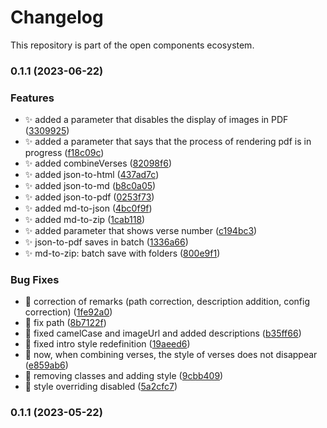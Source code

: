 # Changelog

This repository is part of the open components ecosystem.

### 0.1.1 (2023-06-22)

### Features

- :sparkles: added a parameter that disables the display of images in PDF ([3309925](https://github.com/texttree/obs-format-convert-rcl/commit/3309925a6e4d66d22750d9ec5abba180f15070ca))
- :sparkles: added a parameter that says that the process of rendering pdf is in progress ([f18c09c](https://github.com/texttree/obs-format-convert-rcl/commit/f18c09c36aed5f54a5242fc697fa22eda586ae12))
- :sparkles: added combineVerses ([82098f6](https://github.com/texttree/obs-format-convert-rcl/commit/82098f6160227558420e1545c4bc03b9af98ab0c))
- :sparkles: added json-to-html ([437ad7c](https://github.com/texttree/obs-format-convert-rcl/commit/437ad7c069eb86273165bb912324abc0e0a159a0))
- :sparkles: added json-to-md ([b8c0a05](https://github.com/texttree/obs-format-convert-rcl/commit/b8c0a05b01b752c1551836e5088fa447ae926f86))
- :sparkles: added json-to-pdf ([0253f73](https://github.com/texttree/obs-format-convert-rcl/commit/0253f736f1893405284caf2161a497128b2938f4))
- :sparkles: added md-to-json ([4bc0f9f](https://github.com/texttree/obs-format-convert-rcl/commit/4bc0f9f0c95f6f34a9832bf64ea3a9a939690f2e))
- :sparkles: added md-to-zip ([1cab118](https://github.com/texttree/obs-format-convert-rcl/commit/1cab1181cc7c2595f5b0354082503677ab56f334))
- :sparkles: added parameter that shows verse number ([c194bc3](https://github.com/texttree/obs-format-convert-rcl/commit/c194bc3313e794fad3a9c879556d1088cc773f4a))
- :sparkles: json-to-pdf saves in batch ([1336a66](https://github.com/texttree/obs-format-convert-rcl/commit/1336a6652009c7c6a77103b6017743278f942962))
- :sparkles: md-to-zip: batch save with folders ([800e9f1](https://github.com/texttree/obs-format-convert-rcl/commit/800e9f18c5581103c0a3e0b68b411fbef1a866af))

### Bug Fixes

- :bug: correction of remarks (path correction, description addition, config correction) ([1fe92a0](https://github.com/texttree/obs-format-convert-rcl/commit/1fe92a0a08f3537697489a2b6ae34539d2a6b133))
- :bug: fix path ([8b7122f](https://github.com/texttree/obs-format-convert-rcl/commit/8b7122fb361be795c2c98fdd965d4a7dec2b2403))
- :bug: fixed camelCase and imageUrl and added descriptions ([b35ff66](https://github.com/texttree/obs-format-convert-rcl/commit/b35ff66e9ffc485a189e6a83879b4da71caed60f))
- :bug: fixed intro style redefinition ([19aeed6](https://github.com/texttree/obs-format-convert-rcl/commit/19aeed6a7cb13c5699d2a82234b2ae9bcee0ca69))
- :bug: now, when combining verses, the style of verses does not disappear ([e859ab6](https://github.com/texttree/obs-format-convert-rcl/commit/e859ab690d12a7fd60623de5edbaf8ebf22493e1))
- :bug: removing classes and adding style ([9cbb409](https://github.com/texttree/obs-format-convert-rcl/commit/9cbb409995d9d2bd4c1df36ed79d45f459af6a96))
- :bug: style overriding disabled ([5a2cfc7](https://github.com/texttree/obs-format-convert-rcl/commit/5a2cfc7312a6ef8a5e61a7b4d6b3277688a5828a))

### 0.1.1 (2023-05-22)
